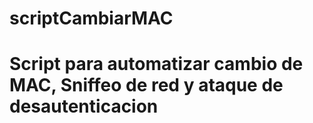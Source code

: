 # scriptCambiarMAC
# Script para automatizar cambio de MAC, Sniffeo de red y ataque de desautenticacion
